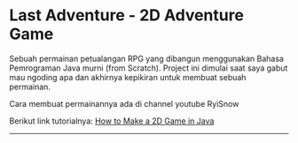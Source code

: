 <h1>Last Adventure - 2D Adventure Game</h1>
<p>
    Sebuah permainan petualangan RPG yang dibangun menggunakan Bahasa Pemrograman Java murni (from Scratch). Project ini dimulai saat saya gabut mau ngoding apa dan akhirnya kepikiran untuk membuat sebuah permainan.
</p>
<p>
    Cara membuat permainannya ada di channel youtube <a haref="https://www.youtube.com/@RyiSnow">RyiSnow</a>
</p>
<p>
    Berikut link tutorialnya: <a href="https://youtube.com/playlist?list=PL_QPQmz5C6WUF-pOQDsbsKbaBZqXj4qSq&si=j4wGZX-TMAOM360c">How to Make a 2D Game in Java</a>
</p>
<hr>
